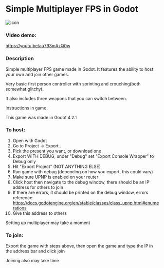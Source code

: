 # Simple Multiplayer FPS in Godot
![icon](https://github.com/sergei-srednyak/Multiplayer-FPS-in-Godot/assets/152813286/6b3df1f1-0944-40fc-a29c-a9493d993620)
### Video demo:
https://youtu.be/au793mAzQ0w
### Description
Simple multiplayer FPS game made in Godot. It features the ability to host your own and join other games.

Very basic first person controller with sprinting and crouching(both somewhat glitchy).

It also includes three weapons that you can switch between.

Instructions in game.

This game was made in Godot 4.2.1

### To host:
1. Open with Godot
2. Go to Project -> Export..
3. Pick the present you want, or download one
4. Export WITH DEBUG, under "Debug" set "Export Console Wrapper" to Debug only
5. Hit "Export Project" (NOT ANYTHING ELSE)
6. Run game with debug (depending on how you export, this could vary)
7. Make sure UPNP is enabled on your router
8. Click host then navigate to the debug window, there should be an IP address for others to join
9. If there are errors, it should be printed on the debug window, errors reference: https://docs.godotengine.org/en/stable/classes/class_upnp.html#enumerations
10. Give this address to others

Setting up multiplayer may take a moment

### To join:

Export the game with steps above, then open the game and type the IP in the address bar and click join

Joining also may take time
